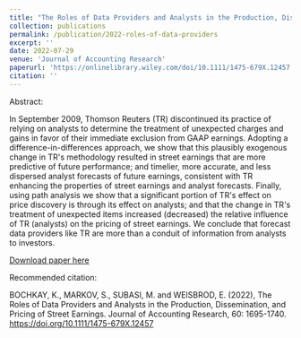 ```yaml
---
title: "The Roles of Data Providers and Analysts in the Production, Dissemination, and Pricing of Street Earnings"
collection: publications
permalink: /publication/2022-roles-of-data-providers
excerpt: ''
date: 2022-07-29
venue: 'Journal of Accounting Research'
paperurl: 'https://onlinelibrary.wiley.com/doi/10.1111/1475-679X.12457'
citation: ''
---
```

Abstract:

In September 2009, Thomson Reuters (TR) discontinued its practice of relying on analysts to determine the treatment of unexpected charges and gains in favor of their immediate exclusion from GAAP earnings. Adopting a difference-in-differences approach, we show that this plausibly exogenous change in TR's methodology resulted in street earnings that are more predictive of future performance; and timelier, more accurate, and less dispersed analyst forecasts of future earnings, consistent with TR enhancing the properties of street earnings and analyst forecasts. Finally, using path analysis we show that a significant portion of TR's effect on price discovery is through its effect on analysts; and that the change in TR's treatment of unexpected items increased (decreased) the relative influence of TR (analysts) on the pricing of street earnings. We conclude that forecast data providers like TR are more than a conduit of information from analysts to investors.

[Download paper here](https://onlinelibrary.wiley.com/doi/10.1111/1475-679X.12457)

Recommended citation: 

BOCHKAY, K., MARKOV, S., SUBASI, M. and WEISBROD, E. (2022), The Roles of Data Providers and Analysts in the Production, Dissemination, and Pricing of Street Earnings. Journal of Accounting Research, 60: 1695-1740. https://doi.org/10.1111/1475-679X.12457
